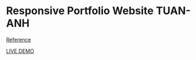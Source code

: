 # Responsive Portfolio Website TUAN-ANH

[Reference](https://youtu.be/6cidbUHNZRQ)

[LIVE DEMO](https://tuananh-inu.github.io/Website_MakeupRecommeder/)
